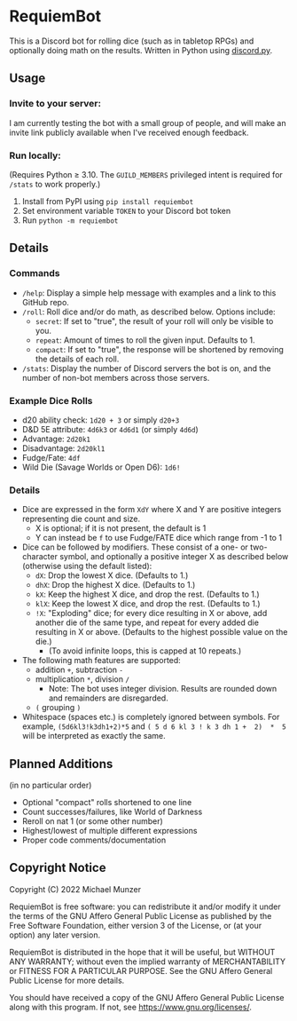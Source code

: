 # RequiemBot
This is a Discord bot for rolling dice (such as in tabletop RPGs) and optionally doing math on the results. Written in Python using [discord.py](https://discordpy.readthedocs.io/en/stable/).

## Usage
### Invite to your server:
I am currently testing the bot with a small group of people, and will make an invite link publicly available when I've received enough feedback.
### Run locally:
(Requires Python ≥ 3.10. The `GUILD_MEMBERS` privileged intent is required for `/stats` to work properly.)
1. Install from PyPI using `pip install requiembot`
2. Set environment variable `TOKEN` to your Discord bot token
3. Run `python -m requiembot`

## Details
### Commands
- `/help`: Display a simple help message with examples and a link to this GitHub repo.
- `/roll`: Roll dice and/or do math, as described below. Options include:
  - `secret`: If set to "true", the result of your roll will only be visible to you.
  - `repeat`: Amount of times to roll the given input. Defaults to 1.
  - `compact`: If set to "true", the response will be shortened by removing the details of each roll.
- `/stats`: Display the number of Discord servers the bot is on, and the number of non-bot members across those servers.
### Example Dice Rolls
- d20 ability check: `1d20 + 3` or simply `d20+3`
- D&D 5E attribute: `4d6k3` or `4d6d1` (or simply `4d6d`)
- Advantage: `2d20k1`
- Disadvantage: `2d20kl1`
- Fudge/Fate: `4df`
- Wild Die (Savage Worlds or Open D6): `1d6!`
### Details
- Dice are expressed in the form `XdY` where X and Y are positive integers representing die count and size.
  - X is optional; if it is not present, the default is 1
  - Y can instead be `f` to use Fudge/FATE dice which range from -1 to 1
- Dice can be followed by modifiers. These consist of a one- or two- character symbol, and optionally a positive integer X as described below (otherwise using the default listed):
  - `dX`: Drop the lowest X dice. (Defaults to 1.)
  - `dhX`: Drop the highest X dice. (Defaults to 1.)
  - `kX`: Keep the highest X dice, and drop the rest. (Defaults to 1.)
  - `klX`: Keep the lowest X dice, and drop the rest. (Defaults to 1.)
  - `!X`: "Exploding" dice; for every dice resulting in X or above, add another die of the same type, and repeat for every added die resulting in X or above. (Defaults to the highest possible value on the die.)
    - (To avoid infinite loops, this is capped at 10 repeats.)
- The following math features are supported:
  - addition `+`, subtraction `-`
  - multiplication `*`, division `/`
    - Note: The bot uses integer division. Results are rounded down and remainders are disregarded.
  - `(` grouping `)`
- Whitespace (spaces etc.) is completely ignored between symbols. For example, `(5d6kl3!k3dh1+2)*5` and `( 5 d 6 kl 3 ! k 3 dh 1 +  2)  *  5` will be interpreted as exactly the same.

## Planned Additions
(in no particular order)
- Optional "compact" rolls shortened to one line
- Count successes/failures, like World of Darkness
- Reroll on nat 1 (or some other number)
- Highest/lowest of multiple different expressions
- Proper code comments/documentation

## Copyright Notice
Copyright (C) 2022 Michael Munzer

RequiemBot is free software: you can redistribute it and/or modify it under the terms of the GNU Affero General Public License as published by the Free Software Foundation, either version 3 of the License, or (at your option) any later version.

RequiemBot is distributed in the hope that it will be useful, but WITHOUT ANY WARRANTY; without even the implied warranty of MERCHANTABILITY or FITNESS FOR A PARTICULAR PURPOSE.  See the GNU Affero General Public License for more details.

You should have received a copy of the GNU Affero General Public License along with this program.  If not, see <https://www.gnu.org/licenses/>.